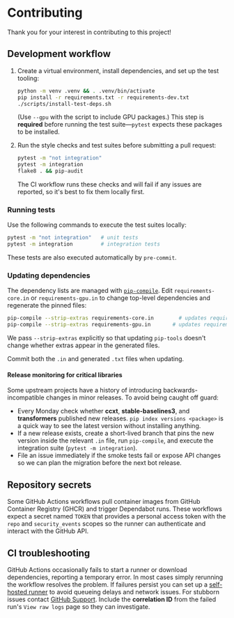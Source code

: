 # Contributing

Thank you for your interest in contributing to this project!

## Development workflow

1. Create a virtual environment, install dependencies, and set up the test
   tooling:

    ```bash
    python -m venv .venv && . .venv/bin/activate
    pip install -r requirements.txt -r requirements-dev.txt
    ./scripts/install-test-deps.sh
    ```
   (Use `--gpu` with the script to include GPU packages.) This step is
   **required** before running the test suite—`pytest` expects these packages to
   be installed.
2. Run the style checks and test suites before submitting a pull request:

    ```bash
    pytest -m "not integration"
    pytest -m integration
    flake8 . && pip-audit
    ```
   The CI workflow runs these checks and will fail if any issues are reported,
   so it's best to fix them locally first.

### Running tests

Use the following commands to execute the test suites locally:

```bash
pytest -m "not integration"   # unit tests
pytest -m integration         # integration tests
```

These tests are also executed automatically by `pre-commit`.

### Updating dependencies

The dependency lists are managed with [`pip-compile`](https://github.com/jazzband/pip-tools).
Edit `requirements-core.in` or `requirements-gpu.in` to change top-level
dependencies and regenerate the pinned files:

```bash
pip-compile --strip-extras requirements-core.in        # updates requirements-core.txt
pip-compile --strip-extras requirements-gpu.in       # updates requirements-gpu.txt
```

We pass `--strip-extras` explicitly so that updating `pip-tools` doesn't change whether extras appear in the generated files.

Commit both the `.in` and generated `.txt` files when updating.

#### Release monitoring for critical libraries

Some upstream projects have a history of introducing backwards-incompatible
changes in minor releases. To avoid being caught off guard:

* Every Monday check whether **ccxt**, **stable-baselines3**, and
  **transformers** published new releases. `pip index versions <package>` is a
  quick way to see the latest version without installing anything.
* If a new release exists, create a short-lived branch that pins the new
  version inside the relevant `.in` file, run `pip-compile`, and execute the
  integration suite (`pytest -m integration`).
* File an issue immediately if the smoke tests fail or expose API changes so we
  can plan the migration before the next bot release.

## Repository secrets

Some GitHub Actions workflows pull container images from GitHub Container Registry
(GHCR) and trigger Dependabot runs. These workflows expect a secret named
`TOKEN` that provides a personal access token with the `repo` and
`security_events` scopes so the runner can authenticate and interact with the
GitHub API.

## CI troubleshooting

GitHub Actions occasionally fails to start a runner or download dependencies, reporting a temporary error. In most cases simply rerunning the workflow resolves the problem. If failures persist you can set up a [self-hosted runner](https://docs.github.com/actions/hosting-your-own-runners) to avoid queueing delays and network issues. For stubborn issues contact [GitHub Support](https://support.github.com/). Include the **correlation ID** from the failed run's `View raw logs` page so they can investigate.
